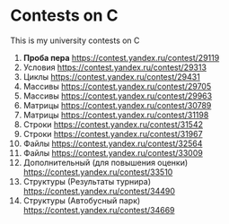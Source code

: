 # Contests on C
This is my university contests on C

01. **Проба пера** https://contest.yandex.ru/contest/29119
02. Условия https://contest.yandex.ru/contest/29313
03. Циклы https://contest.yandex.ru/contest/29431
04. Массивы https://contest.yandex.ru/contest/29705
05. Массивы https://contest.yandex.ru/contest/29963
06. Матрицы https://contest.yandex.ru/contest/30789
07. Матрицы https://contest.yandex.ru/contest/31198
08. Строки https://contest.yandex.ru/contest/31542
09. Строки https://contest.yandex.ru/contest/31967
10. Файлы https://contest.yandex.ru/contest/32564
11. Файлы https://contest.yandex.ru/contest/33009
12. Дополнительный (для повышения оценки) https://contest.yandex.ru/contest/33510
13. Структуры (Результаты турнира) https://contest.yandex.ru/contest/34490
14. Структуры (Автобусный парк) https://contest.yandex.ru/contest/34669
